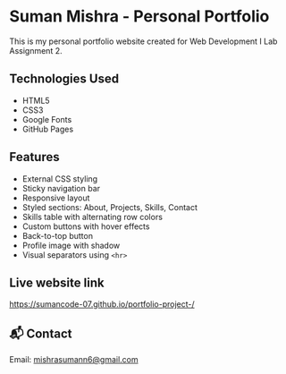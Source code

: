 #  Suman Mishra - Personal Portfolio

This is my personal portfolio website created for Web Development I Lab Assignment 2.

##  Technologies Used

- HTML5
- CSS3
- Google Fonts
- GitHub Pages

##  Features

- External CSS styling
- Sticky navigation bar
- Responsive layout
- Styled sections: About, Projects, Skills, Contact
- Skills table with alternating row colors
- Custom buttons with hover effects
- Back-to-top button
- Profile image with shadow
- Visual separators using `<hr>`

##  Live website link
https://sumancode-07.github.io/portfolio-project-/



## 📬 Contact

Email: mishrasumann6@gmail.com
